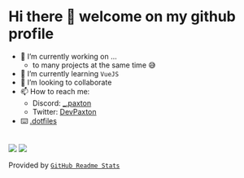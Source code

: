 # Hi there 👋 welcome on my github profile

- 🔭 I’m currently working on ...
  - to many projects at the same time 😅
- 🌱 I’m currently learning `VueJS`
- 👯 I’m looking to collaborate
- 📫 How to reach me:
  - Discord: [_.paxton](https://discord.gg/jahpWzCRsM)
  - Twitter: [DevPaxton](https://twitter.com/DevPaxton)
- ⌨️ [.dotfiles](https://github.com/Dev-Paxton/.dotfiles)
 
<br>

<img src="https://github-readme-stats.vercel.app/api?username=Dev-Paxton&show_icons=true&theme=radical&hide_title=true">
<img src="https://github-readme-stats.vercel.app/api/top-langs/?username=Dev-Paxton&layout=compact&title_color=a9fef7&text_color=a9fef7&bg_color=141321">

Provided by [`GitHub Readme Stats`](https://github.com/anuraghazra/github-readme-stats)
